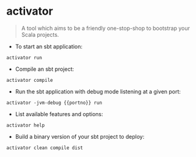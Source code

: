 # activator

> A tool which aims to be a friendly one-stop-shop to bootstrap your Scala projects.

- To start an sbt application:

`activator run`

- Compile an sbt project:

`activator compile`

- Run the sbt application with debug mode listening at a given port:

`activator -jvm-debug {{portno}} run`

- List available features and options:

`activator help`

- Build a binary version of your sbt project to deploy:

`activator clean compile dist`
